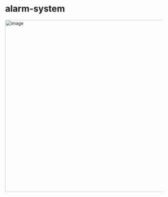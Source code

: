 # alarm-system

<img width="549" alt="image" src="https://github.com/dohoonkim023/notification-system/assets/58586521/6dd6486d-9504-41aa-90e2-b71a76f68b45">
